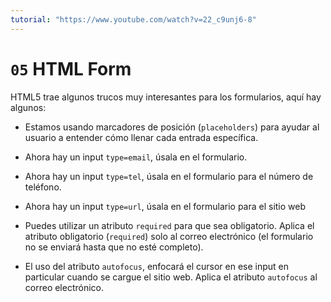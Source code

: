```yaml
---
tutorial: "https://www.youtube.com/watch?v=22_c9unj6-8"
---
```


# `05` HTML Form

HTML5 trae algunos trucos muy interesantes para los formularios, aquí hay algunos:

- Estamos usando marcadores de posición (`placeholders`) para ayudar al usuario a entender cómo llenar cada entrada específica.

- Ahora hay un input `type=email`, úsala en el formulario.

- Ahora hay un input `type=tel`, úsala en el formulario para el número de teléfono.

- Ahora hay un input `type=url`, úsala en el formulario para el sitio web

- Puedes utilizar un atributo `required` para que sea obligatorio. Aplica el atributo obligatorio (`required`) solo al correo electrónico (el formulario no se enviará hasta que no esté completo).

- El uso del atributo `autofocus`, enfocará el cursor en ese input en particular cuando se cargue el sitio web. Aplica el atributo `autofocus` al correo electrónico.
